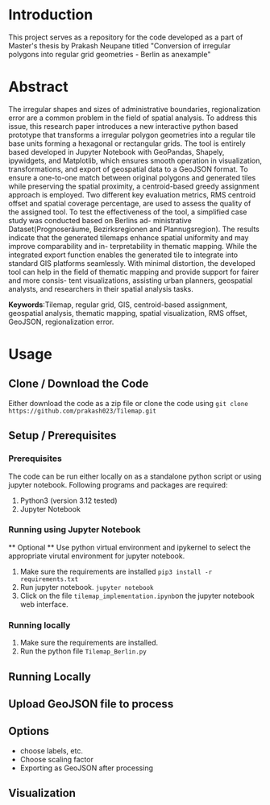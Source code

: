 # Introduction
This project serves as a repository for the code developed as a part of Master's thesis by Prakash Neupane titled "Conversion of irregular polygons into regular grid geometries - Berlin as anexample"

# Abstract
The irregular shapes and sizes of administrative boundaries, regionalization error are a common
problem in the field of spatial analysis. To address this issue, this research paper introduces a new
interactive python based prototype that transforms a irregular polygon geometries into a regular
tile base units forming a hexagonal or rectangular grids. The tool is entirely based developed in
Jupyter Notebook with GeoPandas, Shapely, ipywidgets, and Matplotlib, which ensures smooth
operation in visualization, transformations, and export of geospatial data to a GeoJSON format.
To ensure a one-to-one match between original polygons and generated tiles while preserving
the spatial proximity, a centroid-based greedy assignment approach is employed. Two different
key evaluation metrics, RMS centroid offset and spatial coverage percentage, are used to assess
the quality of the assigned tool.
To test the effectiveness of the tool, a simplified case study was conducted based on Berlins ad-
ministrative Dataset(Prognoseräume, Bezirksregionen and Plannugsregion). The results indicate
that the generated tilemaps enhance spatial uniformity and may improve comparability and in-
terpretability in thematic mapping. While the integrated export function enables the generated
tile to integrate into standard GIS platforms seamlessly. With minimal distortion, the developed
tool can help in the field of thematic mapping and provide support for fairer and more consis-
tent visualizations, assisting urban planners, geospatial analysts, and researchers in their spatial
analysis tasks.

**Keywords**:Tilemap, regular grid, GIS, centroid-based assignment, geospatial analysis, thematic
mapping, spatial visualization, RMS offset, GeoJSON, regionalization error.

# Usage

## Clone / Download the Code
Either download the code as a zip file or clone the code using `git clone https://github.com/prakash023/Tilemap.git`

## Setup / Prerequisites

### Prerequisites
The code can be run either locally on as a standalone python script or using jupyter notebook. Following programs and packages are required:
1. Python3 (version 3.12 tested)
2. Jupyter Notebook
### Running using Jupyter Notebook
** Optional **
Use python virtual environment and ipykernel to select the appropriate virutal environment for jupyter notebook.

1. Make sure the requirements are installed `pip3 install -r requirements.txt`
2. Run jupyter notebook. `jupyter notebook`
3. Click on the file `tilemap_implementation.ipynb`on the jupyter notebook web interface.


### Running locally
1. Make sure the requirements are installed.
2. Run the python file `Tilemap_Berlin.py`

## Running Locally

## Upload GeoJSON file to process

## Options
- choose labels, etc.
- Choose scaling factor
- Exporting as GeoJSON after processing

## Visualization



## 
